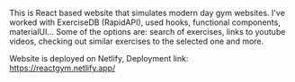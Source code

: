 This is React based website that simulates modern day gym websites.
I've worked with ExerciseDB (RapidAPI), used hooks, functional components, materialUI...
Some of the options are: search of exercises, links to youtube videos, checking out similar exercises to the selected one and more.

Website is deployed on Netlify,
Deployment link: https://reactgym.netlify.app/
